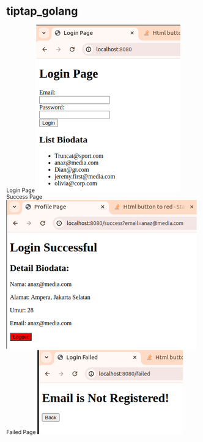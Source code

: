 # tiptap_golang
Login Page
![screenshot](loginpage.png)
Success Page
![screenshot](success_page.png)
Failed Page
![screeshot](failed_page.png)